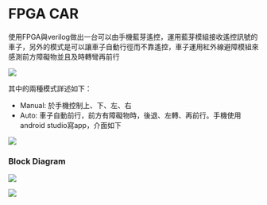 # FPGA CAR

使用FPGA與verilog做出一台可以由手機藍芽遙控，運用藍芽模組接收遙控訊號的車子，另外的模式是可以讓車子自動行徑而不靠遙控，車子運用紅外線避障模組來感測前方障礙物並且及時轉彎再前行


![](https://github.com/zzzzz314314/fpga-bluetooth-car/raw/master/fpga_car.png)<br>

其中的兩種模式詳述如下：<br>
- Manual: 於手機控制上、下、左、右
- Auto: 車子自動前行，前方有障礙物時，後退、左轉、再前行。手機使用android studio寫app，介面如下

![](https://github.com/zzzzz314314/fpga-bluetooth-car/blob/master/fpga_car1.png)<br>
### Block Diagram
![](https://github.com/zzzzz314314/fpga-bluetooth-car/blob/master/fpga_car2.png)<br>


![](https://github.com/zzzzz314314/fpga-bluetooth-car/blob/master/fpga_car3.png)<br>
